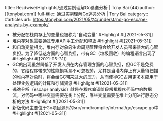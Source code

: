 title:: Readwise/Highlights/通过实例理解Go逃逸分析 | Tony Bai (44)
author:: [[tonybai.com]]
full-title:: 通过实例理解Go逃逸分析 | Tony Bai
category:: #articles
url:: https://tonybai.com/2021/05/24/understand-go-escape-analysis-by-example/

- 被分配在栈内存上的变量也被称为“自动变量” #Highlight #[[2021-05-31]]
- 堆内存对象需要通过专用API手工分配和释放 #Highlight #[[2021-05-31]]
- 和自动变量相比，堆内存对象的生命周期管理将会给开发人员带来很大的心智负担。为了降低这方面的心智负担，带有GC（垃圾回收）的编程语言出现了 #Highlight #[[2021-05-31]]
- GC的出现虽然降低了开发人员在内存管理方面的心智负担，但GC不是免费的，它给程序带来的性能损耗是不可忽视的，尤其是当堆内存上有大量待扫描的堆内存对象时，将会给GC带来过大的压力，从而使得GC占用更多本应用于处理业务逻辑的计算和存储资源 #Highlight #[[2021-05-31]]
- 逃逸分析（escape analysis）就是在程序编译阶段根据程序代码中的数据流，对代码中哪些变量需要在栈上分配，哪些变量需要在堆上分配进行静态分析的方法 #Highlight #[[2021-05-31]]
- 新版代码主要位于Go项目源码的src/cmd/compile/internal/gc/escape.go中 #Highlight #[[2021-05-31]]